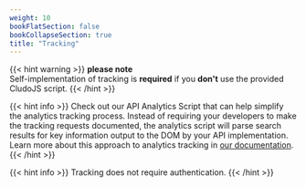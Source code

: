 ```yaml
---
weight: 10
bookFlatSection: false
bookCollapseSection: true
title: "Tracking"
---
```


{{< hint warning >}}
**please note**  
 Self-implementation of tracking is **required** if you **don't** use the provided CludoJS script.
{{< /hint >}}

{{< hint info >}}
Check out our API Analytics Script that can help simplify the analytics tracking process. Instead of requiring your developers to make the tracking requests documented, the analytics script will parse search results for key information output to the DOM by your API implementation. Learn more about this approach to analytics tracking in <a href="https://cludohelp.force.com/helpcenter/s/api-analytics-script-installation" target="_blank">our documentation</a>.
{{< /hint >}}

{{< hint info >}}
Tracking does not require authentication.
{{< /hint >}}